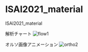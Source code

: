 # ISAI2021_material
ISAI2021_material

解析チャート
![flow1](https://user-images.githubusercontent.com/74333186/119086796-fe2d7f80-ba40-11eb-9728-797c80a30660.jpg)


オルソ画像アニメーション
![ortho2](https://user-images.githubusercontent.com/74333186/118401974-be624300-b6a2-11eb-9c23-b2fee6692e00.gif)
